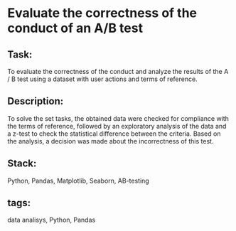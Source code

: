 # Evaluate the correctness of the conduct of an A/B test

## Task:
To evaluate the correctness of the conduct and analyze the results of the A / B test using a dataset with user actions and terms of reference.

## Description:
To solve the set tasks, the obtained data were checked for compliance with the terms of reference, followed by an exploratory analysis of the data and a z-test to check the statistical difference between the criteria. Based on the analysis, a decision was made about the incorrectness of this test.

## Stack:
Python, Pandas, Matplotlib, Seaborn, AB-testing

## tags:
data analisys, Python, Pandas
